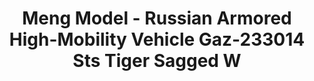 ---
layout: product
title: "Meng Model - Russian Armored High-Mobility Vehicle Gaz-233014 Sts Tiger Sagged W"
price: "2600" 
desc: "N/A"
img_path: "/assets/img/MM-SPS-025.webp"
brand: "N/A"
available: false
special_offer: false
new: false
soon: false
cat: "010000"
subcat: "011000"
subsubcat: "0N/A"
sifra: "MM-SPS-025"
popular: false
---